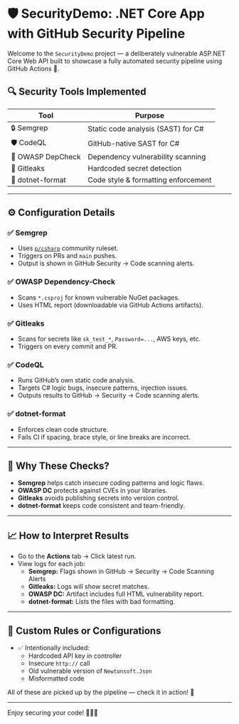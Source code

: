 # 🛡️ SecurityDemo: .NET Core App with GitHub Security Pipeline

Welcome to the `SecurityDemo` project — a deliberately vulnerable ASP.NET Core Web API built to showcase a fully automated security pipeline using GitHub Actions 🚀.

## 🔍 Security Tools Implemented

| Tool              | Purpose                              |
|-------------------|---------------------------------------|
| 🔒 Semgrep        | Static code analysis (SAST) for C#    |
| 🛡️ CodeQL         | GitHub-native SAST for C#             |
| 🧪 OWASP DepCheck | Dependency vulnerability scanning     |
| 🔐 Gitleaks       | Hardcoded secret detection            |
| 🧹 dotnet-format  | Code style & formatting enforcement   |

---

## ⚙️ Configuration Details

### ✅ Semgrep
- Uses [`p/csharp`](https://semgrep.dev/p/csharp) community ruleset.
- Triggers on PRs and `main` pushes.
- Output is shown in GitHub Security → Code scanning alerts.

### ✅ OWASP Dependency-Check
- Scans `*.csproj` for known vulnerable NuGet packages.
- Uses HTML report (downloadable via GitHub Actions artifacts).

### ✅ Gitleaks
- Scans for secrets like `sk_test_*`, `Password=...`, AWS keys, etc.
- Triggers on every commit and PR.

### ✅ CodeQL
- Runs GitHub’s own static code analysis.
- Targets C# logic bugs, insecure patterns, injection issues.
- Outputs results to GitHub → Security → Code scanning alerts.

### ✅ dotnet-format
- Enforces clean code structure.
- Fails CI if spacing, brace style, or line breaks are incorrect.

---

## 🤔 Why These Checks?

- **Semgrep** helps catch insecure coding patterns and logic flaws.
- **OWASP DC** protects against CVEs in your libraries.
- **Gitleaks** avoids publishing secrets into version control.
- **dotnet-format** keeps code consistent and team-friendly.

---

## 📈 How to Interpret Results

- Go to the **Actions** tab → Click latest run.
- View logs for each job:
  - **Semgrep:** Flags shown in GitHub → Security → Code Scanning Alerts
  - **Gitleaks:** Logs will show secret matches.
  - **OWASP DC:** Artifact includes full HTML vulnerability report.
  - **dotnet-format:** Lists the files with bad formatting.

---

## 🧪 Custom Rules or Configurations

- ✅ Intentionally included:
  - Hardcoded API key in controller
  - Insecure `http://` call
  - Old vulnerable version of `Newtonsoft.Json`
  - Misformatted code

All of these are picked up by the pipeline — check it in action! 🎯

---

Enjoy securing your code! 🔐🧑‍💻
